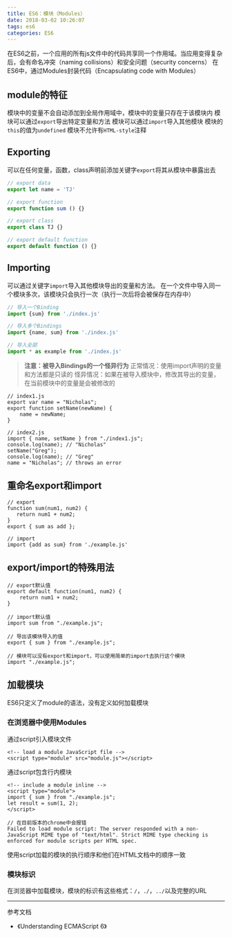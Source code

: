 ```yaml
---
title: ES6：模块（Modules）
date: 2018-03-02 10:26:07
tags: es6
categories: ES6
---
```


在ES6之前，一个应用的所有js文件中的代码共享同一个作用域。当应用变得复杂后，会有命名冲突（naming collisions）和安全问题（security concerns）
在ES6中，通过Modules封装代码（Encapsulating code with Modules）

## module的特征
模块中的变量不会自动添加到全局作用域中，模块中的变量只存在于该模块内
模块可以通过`export`导出特定变量和方法
模块可以通过`import`导入其他模块
模块的`this`的值为`undefined`
模块不允许有`HTML-style`注释

## Exporting
可以在任何变量，函数，class声明前添加关键字`export`将其从模块中暴露出去
```js
// export data
export let name = 'TJ'

// export function
export function sum () {}

// export class
export class TJ {}

// export default function
export default function () {}
```

## Importing
可以通过关键字`import`导入其他模块导出的变量和方法。
在一个文件中导入同一个模块多次，该模块只会执行一次（执行一次后将会被保存在内存中）
```js
// 导入一个Binding
import {sum} from './index.js'

// 导入多个Bindings
import {name, sum} from './index.js'

// 导入全部
import * as example from './index.js'
```

> **注意：被导入Bindings的一个怪异行为**
正常情况：使用import声明的变量和方法都是只读的
怪异情况：如果在被导入模块中，修改其导出的变量，在当前模块中的变量是会被修改的

```
// index1.js
export var name = "Nicholas";
export function setName(newName) {
    name = newName;
}

// index2.js
import { name, setName } from "./index1.js";
console.log(name); // "Nicholas"
setName("Greg");
console.log(name); // "Greg"
name = "Nicholas"; // throws an error
```

## 重命名export和import
```
// export
function sum(num1, num2) {
   return num1 + num2;
}
export { sum as add };

// import
import {add as sum} from './example.js'
```

## export/import的特殊用法
```
// export默认值
export default function(num1, num2) {
    return num1 + num2;
}

// import默认值
import sum from "./example.js";

// 导出该模块导入的值
export { sum } from "./example.js";

// 模块可以没有export和import，可以使用简单的import去执行这个模块
import "./example.js";
```

## 加载模块
ES6只定义了module的语法，没有定义如何加载模块

### 在浏览器中使用Modules
通过script引入模块文件
```
<!-- load a module JavaScript file -->
<script type="module" src="module.js"></script>
```

通过script包含行内模块
```
<!-- include a module inline -->
<script type="module">
import { sum } from "./example.js";
let result = sum(1, 2);
</script>

// 在目前版本的chrome中会报错
Failed to load module script: The server responded with a non-JavaScript MIME type of "text/html". Strict MIME type checking is enforced for module scripts per HTML spec.
```

使用script加载的模块的执行顺序和他们在HTML文档中的顺序一致

### 模块标识
在浏览器中加载模块，模块的标识有这些格式：`/`，`./`，`../`以及完整的URL

---
参考文档
* 《Understanding ECMAScript 6》
